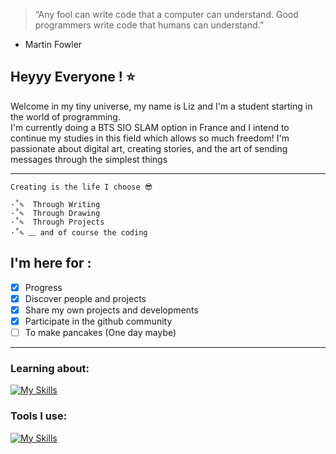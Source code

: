 > “Any fool can write code that a computer can understand. Good programmers write code that humans can understand.”
   - Martin Fowler

  
## Heyyy Everyone ! ⭐
Welcome in my tiny universe, my name is Liz and I'm a student starting in the world of programming.  
I'm currently doing a BTS SIO SLAM option in France and I intend to continue my studies in this field
which allows so much freedom!
I'm passionate about digital art, creating stories, and the art of sending messages through the simplest things  

---------------------------------------------------

	Creating is the life I choose 😎

	·˚✎  Through Writing  
	·˚✎  Through Drawing  
	·˚✎  Through Projects  
	·˚✎ ﹏ and of course the coding  


## I'm here for :
- [x] Progress
- [x] Discover people and projects
- [x] Share my own projects and developments
- [x] Participate in the github community
- [ ] To make pancakes (One day maybe)

-------------------------------------------------
### Learning about:										
[![My Skills](https://skillicons.dev/icons?i=cs,dotnet,py,html,css)](https://skillicons.dev)  

### Tools I use:
[![My Skills](https://skillicons.dev/icons?i=git,unity,vscode,visualstudio,pycharm,wordpress)](https://skillicons.dev)
